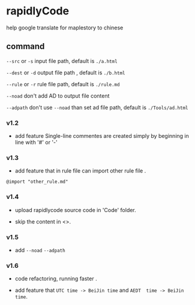 # rapidlyCode

help google translate for maplestory to chinese 

## command
`--src` or  `-s` input file path, default is `./a.html`

`--dest` or `-d` output file path , default is `./b.html`

`--rule` or `-r` rule file path, default is `./rule.md`

`--noad` don't add AD to output file content

`--adpath` don't use `--noad` than set ad file path, default is `./Tools/ad.html`

### v1.2

- add feature Single-line commentes are created simply by beginning in line with '#' or '-'

### v1.3

- add feature that in rule file can import other rule file .
```
@import "other_rule.md"
``` 

### v1.4

- upload rapidlycode source code in 'Code' folder.

- skip the content in <>.

### v1.5

- add `--noad` `--adpath`

### v1.6

- code refactoring, running faster .

- add feature that `UTC time -> BeiJin time` and  `AEDT  time -> BeiJin time`.

